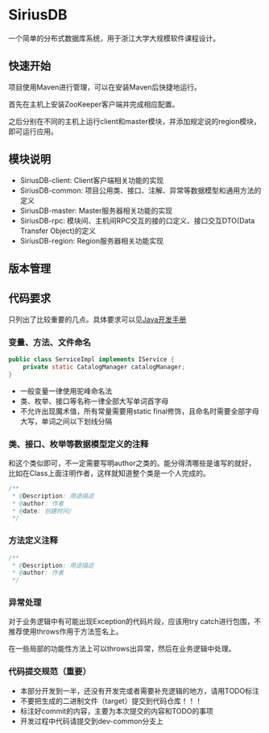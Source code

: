 # SiriusDB

一个简单的分布式数据库系统，用于浙江大学大规模软件课程设计。

## 快速开始

项目使用Maven进行管理，可以在安装Maven后快捷地运行。

首先在主机上安装ZooKeeper客户端并完成相应配置。

之后分别在不同的主机上运行client和master模块，并添加规定说的region模块，即可运行应用。

## 模块说明
* SiriusDB-client: Client客户端相关功能的实现
* SiriusDB-common: 项目公用类、接口、注解、异常等数据模型和通用方法的定义
* SiriusDB-master: Master服务器相关功能的实现
* SiriusDB-rpc: 模块间、主机间RPC交互的接的口定义、接口交互DTO(Data Transfer Object)的定义
* SiriusDB-region: Region服务器相关功能实现

## 版本管理


## 代码要求

只列出了比较重要的几点。具体要求可以见[Java开发手册]()

### 变量、方法、文件命名

```java
public class ServiceImpl implements IService {
    private static CatalogManager catalogManager;
}
```

- 一般变量一律使用驼峰命名法
- 类、枚举、接口等名称一律全部大写单词首字母
- 不允许出现魔术值，所有常量需要用static final修饰，且命名时需要全部字母大写，单词之间以下划线分隔

### 类、接口、枚举等数据模型定义的注释

和这个类似即可，不一定需要写明author之类的。能分得清哪些是谁写的就好，比如在Class上面注明作者，这样就知道整个类是一个人完成的。

```java
/**
 * @Description: 用途描述
 * @author: 作者
 * @date: 创建时间/
 */
```

### 方法定义注释

```java
/**
 * @Description: 用途描述
 * @author: 作者
 */
```

### 异常处理

对于业务逻辑中有可能出现Exception的代码片段，应该用try catch进行包围，不推荐使用throws作用于方法签名上。

在一些局部的功能性方法上可以throws出异常，然后在业务逻辑中处理。

### 代码提交规范（重要）

- 本部分开发到一半，还没有开发完或者需要补充逻辑的地方，请用TODO标注
- 不要把生成的二进制文件（target）提交到代码仓库！！！
- 标注好commit的内容，主要为本次提交的内容和TODO的事项
- 开发过程中代码请提交到dev-common分支上
